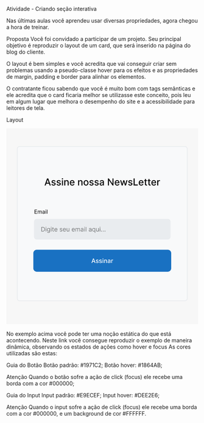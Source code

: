 Atividade - Criando seção interativa

Nas últimas aulas você aprendeu usar diversas propriedades, agora chegou a hora de treinar.

Proposta
Você foi convidado a participar de um projeto. Seu principal objetivo é reproduzir o layout de um card, que será inserido na página do blog do cliente.

O layout é bem simples e você acredita que vai conseguir criar sem problemas usando a pseudo-classe hover para os efeitos e as propriedades de margin, padding e border para alinhar os elementos.

O contratante ficou sabendo que você é muito bom com tags semânticas e ele acredita que o card ficaria melhor se utilizasse este conceito, pois leu em algum lugar que melhora o desempenho do site e a acessibilidade para leitores de tela.

Layout

<img src="./assets/example-1.svg" alt="example 1" />

No exemplo acima você pode ter uma noção estática do que está acontecendo. Neste link você consegue reproduzir o exemplo de maneira dinâmica, observando os estados de ações como hover e focus As cores utilizadas são estas:

Guia do Botão
Botão padrão: #1971C2;
Botão hover: #1864AB;

Atenção
Quando o botão sofre a ação de click (focus) ele recebe uma borda com a cor #000000;

Guia do Input
Input padrão: #E9ECEF;
Input hover: #DEE2E6;

Atenção
Quando o input sofre a ação de click (focus) ele recebe uma borda com a cor #000000, e um background de cor #FFFFFF.
